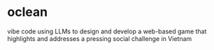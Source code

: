 # oclean
vibe code using LLMs to design and develop a web-based game that highlights and addresses a pressing social challenge in Vietnam
